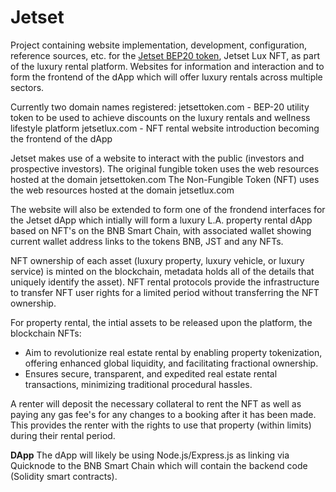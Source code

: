 # Jetset
Project containing website implementation,  development, configuration, reference sources, etc. for the [Jetset BEP20 token]("https://jetsettoken.com"), Jetset Lux NFT, as part of the luxury rental platform.
Websites for information and interaction and to form the frontend of the dApp which will offer luxury rentals across multiple sectors.

Currently two domain names registered:
jetsettoken.com - BEP-20 utility token to be used to achieve discounts on the luxury rentals and wellness lifestyle platform
jetsetlux.com - NFT rental website introduction becoming the frontend of the dApp

Jetset makes use of a website to interact with the public (investors and prospective investors).
The original fungible token uses the web resources hosted at the domain  jetsettoken.com
The Non-Fungible Token (NFT) uses the web resources hosted at the domain  jetsetlux.com

The website will also be extended to form one of the frondend interfaces for the Jetset dApp which intially will form a luxury L.A. property rental dApp based on NFT's on the BNB Smart Chain, with associated wallet showing current wallet address links to the tokens BNB, JST and any NFTs.

NFT ownership of each asset (luxury property, luxury vehicle, or luxury service) is minted on the blockchain, metadata holds all of the details that uniquely identify the asset).
NFT rental protocols provide the infrastructure to transfer NFT user rights for a limited period without transferring the NFT ownership.

For property rental, the intial assets to be released upon the platform, the blockchain NFTs:
 - Aim to revolutionize real estate rental by enabling property tokenization, offering enhanced global liquidity, and facilitating fractional ownership. 
- Ensures secure, transparent, and expedited real estate rental transactions, minimizing traditional procedural hassles.

A renter will deposit the necessary collateral to rent the NFT as well as paying any gas fee's for any changes to a booking after it has been made.
This provides the renter with the rights to use that property (within limits) during their rental period.

**DApp**
The dApp will likely be using Node.js/Express.js as linking via Quicknode to the BNB Smart Chain which will contain the backend code (Solidity smart contracts).

